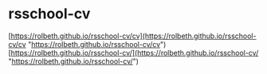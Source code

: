 # rsschool-cv
[https://rolbeth.github.io/rsschool-cv/cv](https://rolbeth.github.io/rsschool-cv/cv "https://rolbeth.github.io/rsschool-cv/cv")
[https://rolbeth.github.io/rsschool-cv/](https://rolbeth.github.io/rsschool-cv/ "https://rolbeth.github.io/rsschool-cv/")
